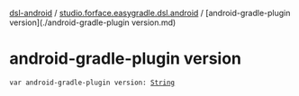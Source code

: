 [dsl-android](../index.md) / [studio.forface.easygradle.dsl.android](index.md) / [android-gradle-plugin version](./android-gradle-plugin version.md)

# android-gradle-plugin version

`var android-gradle-plugin version: `[`String`](https://kotlinlang.org/api/latest/jvm/stdlib/kotlin/-string/index.html)